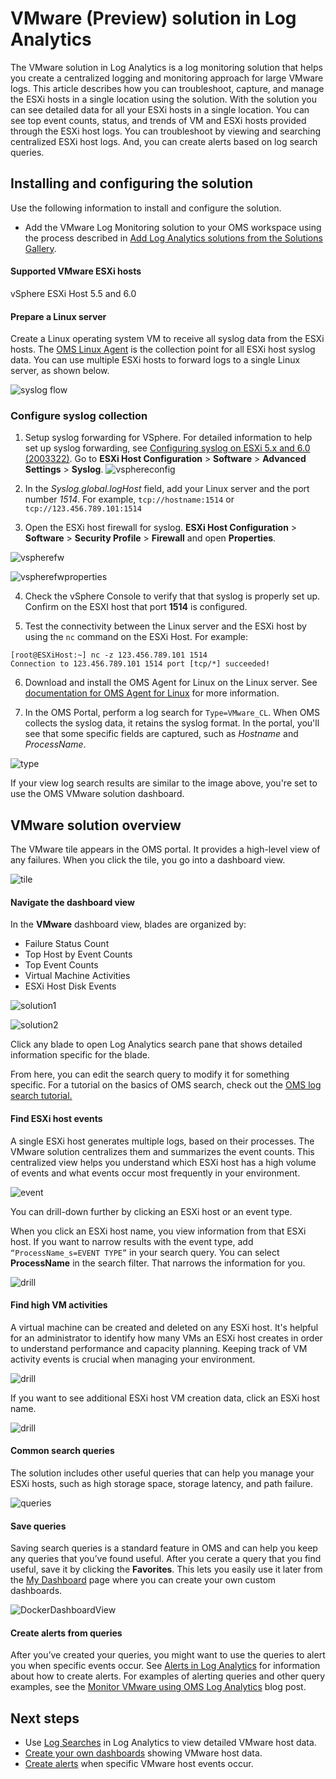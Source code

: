 <properties
	pageTitle="VMware solution in Log Analytics | Microsoft Azure"
	description="Learn about how the VMware solution can help manage logs and monitor ESXi hosts."
	services="log-analytics"
	documentationCenter=""
	authors="bandersmsft"
	manager="jwhit"
	editor=""/>

<tags
	ms.service="log-analytics"
	ms.workload="na"
	ms.tgt_pltfrm="na"
	ms.devlang="na"
	ms.topic="article"
	ms.date="09/21/2016"
	ms.author="banders"/>

# VMware (Preview) solution in Log Analytics

The VMware solution in Log Analytics is a log monitoring solution that helps you create a centralized logging and monitoring approach for large VMware logs. This article describes how you can troubleshoot, capture, and manage the ESXi hosts in a single location using the solution. With the solution you can see detailed data for all your ESXi hosts in a single location. You can see top event counts, status, and trends of VM and ESXi hosts provided through the ESXi host logs. You can troubleshoot by viewing and searching centralized ESXi host logs. And, you can create alerts based on log search queries.

## Installing and configuring the solution

Use the following information to install and configure the solution.

- Add the VMware Log Monitoring solution to your OMS workspace using the process described in [Add Log Analytics solutions from the Solutions Gallery](log-analytics-add-solutions.md).

#### Supported VMware ESXi hosts
vSphere ESXi Host 5.5 and 6.0

#### Prepare a Linux server
Create a Linux operating system VM to receive all syslog data from the ESXi hosts. The [OMS Linux Agent](log-analytics-linux-agents.md) is the collection point for all ESXi host syslog data. You can use multiple ESXi hosts to forward logs to a single Linux server, as shown below.  

   ![syslog flow](./media/log-analytics-vmware/diagram.png)

### Configure syslog collection

1. Setup syslog forwarding for VSphere. For detailed information to help set up syslog forwarding, see [Configuring syslog on ESXi 5.x and 6.0 (2003322)](https://kb.vmware.com/selfservice/microsites/search.do?language=en_US&cmd=displayKC&externalId=2003322). Go to **ESXi Host Configuration** > **Software** > **Advanced Settings** > **Syslog**.
  ![vsphereconfig](./media/log-analytics-vmware/vsphere1.png)  

2. In the *Syslog.global.logHost* field, add your Linux server and the port number *1514*. For example, `tcp://hostname:1514` or `tcp://123.456.789.101:1514`

3. Open the ESXi host firewall for syslog. **ESXi Host Configuration** > **Software** > **Security Profile** > **Firewall** and open **Properties**.  

  ![vspherefw](./media/log-analytics-vmware/vsphere2.png)

  ![vspherefwproperties](./media/log-analytics-vmware/vsphere3.png)

4. Check the vSphere Console to verify that that syslog is properly set up. Confirm on the ESXI host that port **1514** is configured.

5. Test the connectivity between the Linux server and the ESXi host by using the `nc` command on the ESXi Host. For example:

  ```
  [root@ESXiHost:~] nc -z 123.456.789.101 1514
  Connection to 123.456.789.101 1514 port [tcp/*] succeeded!
  ```

6. Download and install the OMS Agent for Linux on the Linux server. See [documentation for OMS Agent for Linux](https://github.com/Microsoft/OMS-Agent-for-Linux) for more information.

7. In the OMS Portal, perform a log search for `Type=VMware_CL`. When OMS collects the syslog data, it retains the syslog format. In the portal, you'll see that some specific fields are captured, such as *Hostname* and *ProcessName*.  

  ![type](./media/log-analytics-vmware/type.png)  

  If your view log search results are similar to the image above, you're set to use the OMS VMware solution dashboard.  

## VMware solution overview

The VMware tile appears in the OMS portal. It provides a high-level view of any failures. When you click the tile, you go into a dashboard view.

![tile](./media/log-analytics-vmware/tile.png)

#### Navigate the dashboard view

In the **VMware** dashboard view, blades are organized by:

- Failure Status Count
- Top Host by Event Counts
- Top Event Counts
- Virtual Machine Activities
- ESXi Host Disk Events


![solution1](./media/log-analytics-vmware/solutionview1-1.png)

![solution2](./media/log-analytics-vmware/solutionview1-2.png)

Click any blade to open Log Analytics search pane that shows detailed information specific for the blade.

From here, you can edit the search query to modify it for something specific. For a tutorial on the basics of OMS search, check out the [OMS log search tutorial.](log-analytics-log-searches.md)

#### Find ESXi host events

A single ESXi host generates multiple logs, based on their processes. The VMware solution centralizes them and summarizes the event counts. This centralized view helps you understand which ESXi host has a high volume of events and what events occur most frequently in your environment.

![event](./media/log-analytics-vmware/events.png)

You can drill-down further by clicking an ESXi host or an event type.

When you click an ESXi host name, you view information from that ESXi host. If you want to narrow results with the event type, add `“ProcessName_s=EVENT TYPE”` in your search query. You can select **ProcessName** in the search filter. That narrows the information for you.

![drill](./media/log-analytics-vmware/eventhostdrilldown.png)

#### Find high VM activities

A virtual machine can be created and deleted on any ESXi host. It's helpful for an administrator to identify how many VMs an ESXi host creates in order to understand performance and capacity planning. Keeping track of VM activity events is crucial when managing your environment.

![drill](./media/log-analytics-vmware/vmactivities1.png)

If you want to see additional ESXi host VM creation data, click an ESXi host name.

![drill](./media/log-analytics-vmware/createvm.png)

#### Common search queries

The solution includes other useful queries that can help you manage your ESXi hosts, such as high storage space, storage latency, and path failure.

![queries](./media/log-analytics-vmware/queries.png)

#### Save queries

Saving search queries is a standard feature in OMS and can help you keep any queries that you’ve found useful. After you cerate a query that you find useful, save it by clicking the **Favorites**. This lets you easily use it later from the [My Dashboard](log-analytics-dashboards.md) page where you can create your own custom dashboards.

![DockerDashboardView](./media/log-analytics-vmware/dockerdashboardview.png)

#### Create alerts from queries

After you’ve created your queries, you might want to use the queries to alert you when specific events occur. See [Alerts in Log Analytics](log-analytics-alerts.md) for information about how to create alerts. For examples of alerting queries and other query examples, see the [Monitor VMware using OMS Log Analytics](https://blogs.technet.microsoft.com/msoms/2016/06/15/monitor-vmware-using-oms-log-analytics) blog post.


## Next steps

- Use [Log Searches](log-analytics-log-searches.md) in Log Analytics to view detailed VMware host data.
- [Create your own dashboards](log-analytics-dashboards.md) showing VMware host data.
- [Create alerts](log-analytics-alerts.md) when specific VMware host events occur.
